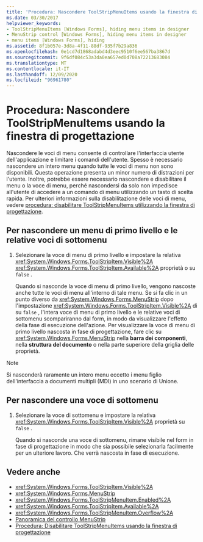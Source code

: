 ```yaml
---
title: 'Procedura: Nascondere ToolStripMenuItems usando la finestra di progettazione'
ms.date: 03/30/2017
helpviewer_keywords:
- ToolStripMenuItems [Windows Forms], hiding menu items in designer
- MenuStrip control [Windows Forms], hiding menu items in designer
- menu items [Windows Forms], hiding
ms.assetid: 8f1b057e-3d8a-4f11-88df-935f7b29a836
ms.openlocfilehash: 0e1cd7d1868adabd4d3eec9510f6ee567ba3867d
ms.sourcegitcommit: 9f6df084c53a3da0ea657ed0d708a72213683084
ms.translationtype: MT
ms.contentlocale: it-IT
ms.lasthandoff: 12/09/2020
ms.locfileid: "96961780"
---
```

# <a name="how-to-hide-toolstripmenuitems-using-the-designer"></a>Procedura: Nascondere ToolStripMenuItems usando la finestra di progettazione
Nascondere le voci di menu consente di controllare l'interfaccia utente dell'applicazione e limitare i comandi dell'utente. Spesso è necessario nascondere un intero menu quando tutte le voci di menu non sono disponibili. Questa operazione presenta un minor numero di distrazioni per l'utente. Inoltre, potrebbe essere necessario nascondere e disabilitare il menu o la voce di menu, perché nascondersi da solo non impedisce all'utente di accedere a un comando di menu utilizzando un tasto di scelta rapida. Per ulteriori informazioni sulla disabilitazione delle voci di menu, vedere [procedura: disabilitare ToolStripMenuItems utilizzando la finestra di progettazione](how-to-disable-toolstripmenuitems-using-the-designer.md).

## <a name="to-hide-a-top-level-menu-and-its-submenu-items"></a>Per nascondere un menu di primo livello e le relative voci di sottomenu

1. Selezionare la voce di menu di primo livello e impostare la relativa <xref:System.Windows.Forms.ToolStripItem.Visible%2A> <xref:System.Windows.Forms.ToolStripItem.Available%2A> proprietà o su `false` .

     Quando si nasconde la voce di menu di primo livello, vengono nascoste anche tutte le voci di menu all'interno di tale menu. Se si fa clic in un punto diverso da <xref:System.Windows.Forms.MenuStrip> dopo l'impostazione <xref:System.Windows.Forms.ToolStripItem.Visible%2A> di su `false` , l'intera voce di menu di primo livello e le relative voci di sottomenu scompariranno dal form, in modo da visualizzare l'effetto della fase di esecuzione dell'azione. Per visualizzare la voce di menu di primo livello nascosta in fase di progettazione, fare clic su <xref:System.Windows.Forms.MenuStrip> nella **barra dei componenti**, nella **struttura del documento** o nella parte superiore della griglia delle proprietà.

> [!NOTE]
> Si nasconderà raramente un intero menu eccetto i menu figlio dell'interfaccia a documenti multipli (MDI) in uno scenario di Unione.

## <a name="to-hide-a-submenu-item"></a>Per nascondere una voce di sottomenu

1. Selezionare la voce di sottomenu e impostare la relativa <xref:System.Windows.Forms.ToolStripItem.Visible%2A> proprietà su `false` .

     Quando si nasconde una voce di sottomenu, rimane visibile nel form in fase di progettazione in modo che sia possibile selezionarla facilmente per un ulteriore lavoro. Che verrà nascosta in fase di esecuzione.

## <a name="see-also"></a>Vedere anche

- <xref:System.Windows.Forms.ToolStripItem.Visible%2A>
- <xref:System.Windows.Forms.MenuStrip>
- <xref:System.Windows.Forms.ToolStripMenuItem.Enabled%2A>
- <xref:System.Windows.Forms.ToolStripItem.Available%2A>
- <xref:System.Windows.Forms.ToolStripMenuItem.Overflow%2A>
- [Panoramica del controllo MenuStrip](menustrip-control-overview-windows-forms.md)
- [Procedura: Disabilitare ToolStripMenuItems usando la finestra di progettazione](how-to-disable-toolstripmenuitems-using-the-designer.md)

